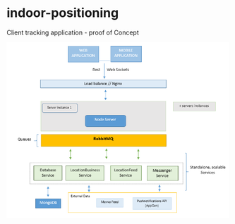 indoor-positioning
==================

Client tracking application - proof of Concept

![ScreenShot](https://raw.githubusercontent.com/Tlantic/indoor-positioning/master/resources/image003.png?token=792124__eyJzY29wZSI6IlJhd0Jsb2I6VGxhbnRpYy9pbmRvb3ItcG9zaXRpb25pbmcvbWFzdGVyL3Jlc291cmNlcy9pbWFnZTAwMy5wbmciLCJleHBpcmVzIjoxNDA1NDMxMTczfQ%3D%3D--d53af7cc8d21f9be1f36d03a84f33ce162ffd79e)